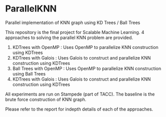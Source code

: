 ParallelKNN
===========

Parallel implementation of KNN graph using KD Trees / Ball Trees

This repository is the final project for Scalable Machine Learning. 4 approaches to solving the parallel KNN problem are provided.

1. KDTrees with OpenMP : Uses OpenMP to parallelize KNN construction using KDTrees
2. KDTrees with Galois : Uses Galois to construct and parallelize KNN construction using KDTrees
3. Ball Trees with OpenMP : Uses OpenMP to parallelize KNN construction using Ball Trees
4. KDTrees with Galois : Uses Galois to construct and parallelize KNN construction using KDTrees

All experiments are run on Stampede (part of TACC). The baseline is the brute force construction of KNN graph.

Please refer to  the report for indepth details of each of the approaches.
